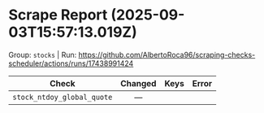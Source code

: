 # Scrape Report (2025-09-03T15:57:13.019Z)

Group: `stocks`  |  Run: https://github.com/AlbertoRoca96/scraping-checks-scheduler/actions/runs/17438991424

| Check | Changed | Keys | Error |
|---|:---:|:--|:--|
| `stock_ntdoy_global_quote` | — |  |  |
